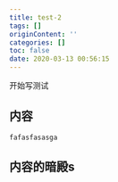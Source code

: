 ```yaml
---
title: test-2
tags: []
originContent: ''
categories: []
toc: false
date: 2020-03-13 00:56:15
---
```


开始写测试

##  内容
~~~
fafasfasasga
~~~
## 内容的暗殿s